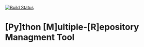 [![Build Status](https://travis-ci.org/kpurdon/pymr.svg?branch=master)](https://travis-ci.org/kpurdon/pymr)

[Py]thon [M]ultiple-[R]epository Managment Tool
======
